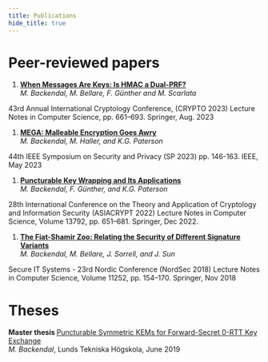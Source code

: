 ```yaml
---
title: Publications
hide_title: true
---
```


# Peer-reviewed papers

1. [**When Messages Are Keys: Is HMAC a Dual-PRF?**](https://eprint.iacr.org/2023/861)  
*M. Backendal, M. Bellare, F. Günther and M. Scarlata*  
<sm>
43rd Annual International Cryptology Conference, (CRYPTO 2023)  
Lecture Notes in Computer Science, pp. 661–693. Springer, Aug. 2023
</sm>

1. [**MEGA: Malleable Encryption Goes Awry**](https://mega-awry.io/)  
*M. Backendal, M. Haller, and K.G. Paterson*  
<sm>
44th IEEE Symposium on Security and Privacy (SP 2023)  
pp. 146-163. IEEE, May 2023
</sm>

1. [**Puncturable Key Wrapping and Its Applications**](https://eprint.iacr.org/2022/1209)   
*M. Backendal, F. Günther, and K.G. Paterson*  
<sm>
28th International Conference on the Theory and Application of Cryptology and Information Security (ASIACRYPT 2022)  
Lecture Notes in Computer Science, Volume 13792, pp. 651–681. Springer, Dec 2022.
</sm>

1. [**The Fiat-Shamir Zoo: Relating the Security of Different Signature Variants**](https://eprint.iacr.org/2018/775)  
*M. Backendal, M. Bellare, J. Sorrell, and J. Sun*  
<sm>
Secure IT Systems - 23rd Nordic Conference (NordSec 2018)  
Lecture Notes in Computer Science, Volume 11252, pp. 154–170. Springer, Nov 2018  
</sm>

# Theses

**<sm> Master thesis </sm>**
[Puncturable Symmetric KEMs for Forward-Secret 0-RTT Key Exchange](https://lup.lub.lu.se/student-papers/search/publication/8979963)  
<sm> *M. Backendal*,
Lunds Tekniska Högskola, June 2019  
</sm>
